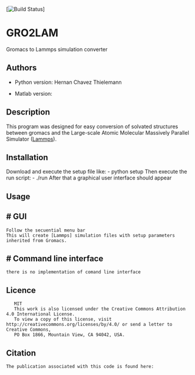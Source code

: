 [![Build Status]()]

# GRO2LAM
Gromacs to Lammps simulation converter



## Authors

- Python version:
    Hernan Chavez Thielemann

- Matlab version:


## Description
This program was designed for easy conversion of solvated structures between 
gromacs and the Large-scale Atomic Molecular Massively Parallel Simulator ([Lammps]).

## Installation

Download and execute the setup file like: 
    - python setup
Then execute the run script:
    - ./run
After that a graphical user interface should appear


## Usage

## # GUI
    Follow the secuential menu bar
    This will create [Lammps] simulation files with setup parameters inherited from Gromacs.
    
## # Command line interface
    there is no implementation of comand line interface


## Licence
       MIT
       This work is also licensed under the Creative Commons Attribution 4.0 International License. 
       To view a copy of this license, visit http://creativecommons.org/licenses/by/4.0/ or send a letter to Creative Commons, 
       PO Box 1866, Mountain View, CA 94042, USA.

## Citation
    The publication associated with this code is found here:



[Lammps]: http://lammps.sandia.gov/
